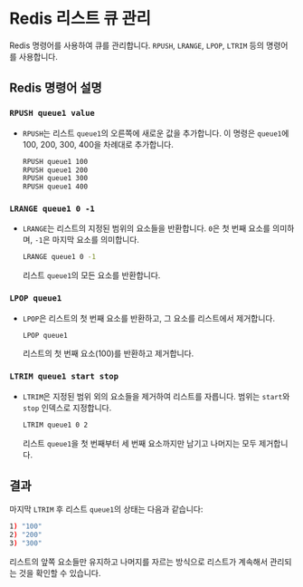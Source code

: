 
# Redis 리스트 큐 관리

Redis 명령어를 사용하여 큐를 관리합니다. `RPUSH`, `LRANGE`, `LPOP`, `LTRIM` 등의 명령어를 사용합니다.

## Redis 명령어 설명

### `RPUSH queue1 value`
- `RPUSH`는 리스트 `queue1`의 오른쪽에 새로운 값을 추가합니다. 이 명령은 `queue1`에 100, 200, 300, 400을 차례대로 추가합니다.
  ```bash
  RPUSH queue1 100
  RPUSH queue1 200
  RPUSH queue1 300
  RPUSH queue1 400
  ```
  

### `LRANGE queue1 0 -1`
- `LRANGE`는 리스트의 지정된 범위의 요소들을 반환합니다. `0`은 첫 번째 요소를 의미하며, `-1`은 마지막 요소를 의미합니다.

  ```bash
  LRANGE queue1 0 -1
  ```
  리스트 `queue1`의 모든 요소를 반환합니다.

### `LPOP queue1`
- `LPOP`은 리스트의 첫 번째 요소를 반환하고, 그 요소를 리스트에서 제거합니다.

  ```bash
  LPOP queue1
  ```
  리스트의 첫 번째 요소(100)를 반환하고 제거합니다.

### `LTRIM queue1 start stop`
- `LTRIM`은 지정된 범위 외의 요소들을 제거하여 리스트를 자릅니다. 범위는 `start`와 `stop` 인덱스로 지정합니다.

  ```bash
  LTRIM queue1 0 2
  ```
  리스트 `queue1`을 첫 번째부터 세 번째 요소까지만 남기고 나머지는 모두 제거합니다.

## 결과
마지막 `LTRIM` 후 리스트 `queue1`의 상태는 다음과 같습니다:
```bash
1) "100"
2) "200"
3) "300"
```

리스트의 앞쪽 요소들만 유지하고 나머지를 자르는 방식으로 리스트가 계속해서 관리되는 것을 확인할 수 있습니다.
